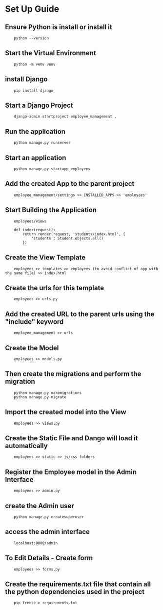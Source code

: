 # Set Up Guide

## Ensure Python is install or install it

```
    python --version
```

## Start the Virtual Environment

```
    python -m venv venv
```

## install Django

```
    pip install django
```

## Start a Django Project

```
    django-admin startproject employee_management .
```

## Run the application

```
    python manage.py runserver
```

## Start an application

```
    python manage.py startapp employees
```

## Add the created App to the parent project

```
    employee_management/settings >> INSTALLED_APPS >> 'employees'
```

## Start Building the Application

```
    employees/views

    def index(request):
        return render(request, 'students/index.html', {
            'students': Student.objects.all()
        })
```

## Create the View Template

```
    employees >> templates >> employees (to avoid conflict of app with the same file) >> index.html
```

## Create the urls for this template

```
    employees >> urls.py
```

## Add the created URL to the parent urls using the "include" keyword

```
    employee_management >> urls
```

## Create the Model

```
    employees >> models.py
```

## Then create the migrations and perform the migration

```
    python manage.py makemigrations
    python manage.py migrate
```

## Import the created model into the View

```
    employees >> views.py
```

## Create the Static File and Dango will load it automatically

```
    employees >> static >> js/css folders
```

## Register the Employee model in the Admin Interface

```
    employees >> admin.py
```

## create the Admin user

```
    python manage.py createsuperuser
```

## access the admin interface

```
    localhost:8000/admin
```

## To Edit Details - Create form

```
    employees >> forms.py
```

## Create the requirements.txt file that contain all the python dependencies used in the project

```
    pip freeze > requirements.txt
```
